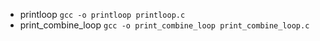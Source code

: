 - printloop `gcc -o printloop printloop.c`  
- print_combine_loop `gcc -o print_combine_loop print_combine_loop.c`  

